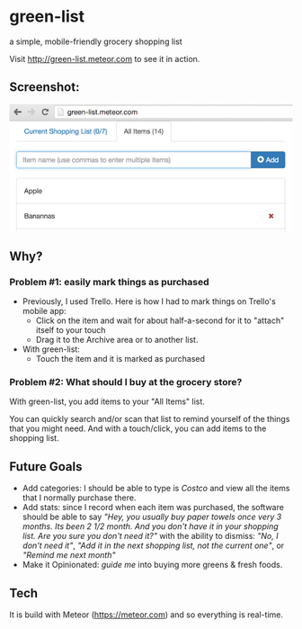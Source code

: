 # green-list
a simple, mobile-friendly grocery shopping list

Visit http://green-list.meteor.com to see it in action.

## Screenshot:

![Dashboard](https://raw.githubusercontent.com/sri/green-list/master/screenshots/dashboard.png?raw=true "Dashboard")

## Why?

### Problem #1: easily mark things as purchased
* Previously, I used Trello. Here is how I had to mark things on Trello's mobile app:
  * Click on the item and wait for about half-a-second for it to "attach" itself to your touch
  * Drag it to the Archive area or to another list.
* With green-list:
  * Touch the item and it is marked as purchased

### Problem #2: What should I buy at the grocery store?
With green-list, you add items to your "All Items" list.

You can quickly search and/or scan that list to remind yourself of the things that you might need. And with a touch/click, you can add items to the shopping list.

## Future Goals
* Add categories: I should be able to type is _Costco_ and view all the items that I normally purchase there.
* Add stats: since I record when each item was purchased, the software should be able to say _"Hey, you usually buy paper towels once very 3 months. Its been 2 1/2 month. And you don't have it in your shopping list. Are you sure you don't need it?"_ with the ability to dismiss: _"No, I don't need it"_, _"Add it in the next shopping list, not the current one"_, or _"Remind me next month"_
* Make it Opinionated: _guide me_ into buying more greens & fresh foods.

## Tech
It is build with Meteor (https://meteor.com) and so everything is real-time.

